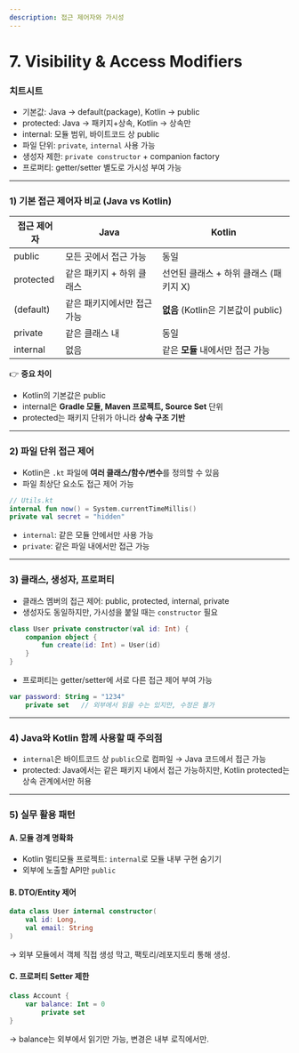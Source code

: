 ```yaml
---
description: 접근 제어자와 가시성
---
```


# 7. Visibility & Access Modifiers

### 치트시트

* 기본값: Java → default(package), Kotlin → public
* protected: Java → 패키지+상속, Kotlin → 상속만
* internal: 모듈 범위, 바이트코드 상 public
* 파일 단위: `private`, `internal` 사용 가능
* 생성자 제한: `private constructor` + companion factory
* 프로퍼티: getter/setter 별도로 가시성 부여 가능



***

### 1) 기본 접근 제어자 비교 (Java vs Kotlin)

| 접근 제어자    | Java            | Kotlin                       |
| --------- | --------------- | ---------------------------- |
| public    | 모든 곳에서 접근 가능    | 동일                           |
| protected | 같은 패키지 + 하위 클래스 | 선언된 클래스 + 하위 클래스 (패키지 X)     |
| (default) | 같은 패키지에서만 접근 가능 | **없음** (Kotlin은 기본값이 public) |
| private   | 같은 클래스 내        | 동일                           |
| internal  | 없음              | 같은 **모듈** 내에서만 접근 가능         |

👉 **중요 차이**

* Kotlin의 기본값은 public
* internal은 **Gradle 모듈, Maven 프로젝트, Source Set** 단위
* protected는 패키지 단위가 아니라 **상속 구조 기반**

***

### 2) 파일 단위 접근 제어

* Kotlin은 `.kt` 파일에 **여러 클래스/함수/변수**를 정의할 수 있음
* 파일 최상단 요소도 접근 제어 가능

```kotlin
// Utils.kt
internal fun now() = System.currentTimeMillis()
private val secret = "hidden"
```

* `internal`: 같은 모듈 안에서만 사용 가능
* `private`: 같은 파일 내에서만 접근 가능

***

### 3) 클래스, 생성자, 프로퍼티

* 클래스 멤버의 접근 제어: public, protected, internal, private
* 생성자도 동일하지만, 가시성을 붙일 때는 `constructor` 필요

```kotlin
class User private constructor(val id: Int) {
    companion object {
        fun create(id: Int) = User(id)
    }
}
```

* 프로퍼티는 getter/setter에 서로 다른 접근 제어 부여 가능

```kotlin
var password: String = "1234"
    private set   // 외부에서 읽을 수는 있지만, 수정은 불가
```

***

### 4) Java와 Kotlin 함께 사용할 때 주의점

* `internal`은 바이트코드 상 `public`으로 컴파일 → Java 코드에서 접근 가능
* protected: Java에서는 같은 패키지 내에서 접근 가능하지만, Kotlin protected는 상속 관계에서만 허용

***

### 5) 실무 활용 패턴

#### A. 모듈 경계 명확화

* Kotlin 멀티모듈 프로젝트: `internal`로 모듈 내부 구현 숨기기
* 외부에 노출할 API만 `public`

#### B. DTO/Entity 제어

```kotlin
data class User internal constructor(
    val id: Long,
    val email: String
)
```

→ 외부 모듈에서 객체 직접 생성 막고, 팩토리/레포지토리 통해 생성.

#### C. 프로퍼티 Setter 제한

```kotlin
class Account {
    var balance: Int = 0
        private set
}
```

→ balance는 외부에서 읽기만 가능, 변경은 내부 로직에서만.
